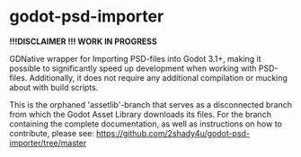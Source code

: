 # godot-psd-importer

**!!!DISCLAIMER !!! WORK IN PROGRESS**

GDNative wrapper for Importing PSD-files into Godot 3.1+, making it possible to significantly speed up development when working with PSD-files. Additionally, it does not require any additional compilation or mucking about with build scripts.

This is the orphaned 'assetlib'-branch that serves as a disconnected branch from which the Godot Asset Library downloads
its files. For the branch containing the complete documentation, as well as instructions on how to contribute, please see:
https://github.com/2shady4u/godot-psd-importer/tree/master
